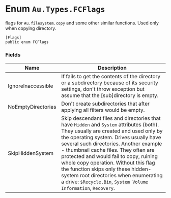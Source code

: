 # Enum `Au.Types.FCFlags`

flags for `Au.filesystem.copy` and some other similar functions. Used only when copying directory.

```
[Flags]
public enum FCFlags
```

### Fields

| Name | Description |
| --- | --- |
| IgnoreInaccessible | If fails to get the contents of the directory or a subdirectory because of its security settings, don't throw exception but assume that the [sub]directory is empty. |
| NoEmptyDirectories | Don't create subdirectories that after applying all filters would be empty. |
| SkipHiddenSystem | Skip descendant files and directories that have `Hidden` and `System` attributes (both). They usually are created and used only by the operating system. Drives usually have several such directories. Another example - thumbnail cache files. They often are protected and would fail to copy, ruining whole copy operation. Without this flag the function skips only these hidden-system root directories when enumerating a drive: `$Recycle.Bin`, `System Volume Information`, `Recovery`. |